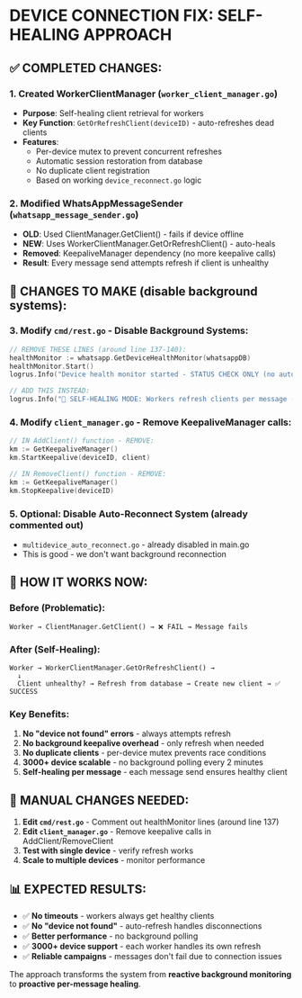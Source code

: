 # DEVICE CONNECTION FIX: SELF-HEALING APPROACH

## ✅ COMPLETED CHANGES:

### 1. Created WorkerClientManager (`worker_client_manager.go`)
- **Purpose**: Self-healing client retrieval for workers
- **Key Function**: `GetOrRefreshClient(deviceID)` - auto-refreshes dead clients
- **Features**:
  - Per-device mutex to prevent concurrent refreshes
  - Automatic session restoration from database
  - No duplicate client registration
  - Based on working `device_reconnect.go` logic

### 2. Modified WhatsAppMessageSender (`whatsapp_message_sender.go`)
- **OLD**: Used ClientManager.GetClient() - fails if device offline
- **NEW**: Uses WorkerClientManager.GetOrRefreshClient() - auto-heals
- **Removed**: KeepaliveManager dependency (no more keepalive calls)
- **Result**: Every message send attempts refresh if client is unhealthy

## 🚫 CHANGES TO MAKE (disable background systems):

### 3. Modify `cmd/rest.go` - Disable Background Systems:

```go
// REMOVE THESE LINES (around line 137-140):
healthMonitor := whatsapp.GetDeviceHealthMonitor(whatsappDB)
healthMonitor.Start()
logrus.Info("Device health monitor started - STATUS CHECK ONLY (no auto reconnect)")

// ADD THIS INSTEAD:
logrus.Info("🔄 SELF-HEALING MODE: Workers refresh clients per message (no background keepalive)")
```

### 4. Modify `client_manager.go` - Remove KeepaliveManager calls:

```go
// IN AddClient() function - REMOVE:
km := GetKeepaliveManager()
km.StartKeepalive(deviceID, client)

// IN RemoveClient() function - REMOVE:
km := GetKeepaliveManager()
km.StopKeepalive(deviceID)
```

### 5. Optional: Disable Auto-Reconnect System (already commented out)
- `multidevice_auto_reconnect.go` - already disabled in main.go
- This is good - we don't want background reconnection

## 🎯 HOW IT WORKS NOW:

### Before (Problematic):
```
Worker → ClientManager.GetClient() → ❌ FAIL → Message fails
```

### After (Self-Healing):
```
Worker → WorkerClientManager.GetOrRefreshClient() → 
  ↓
  Client unhealthy? → Refresh from database → Create new client → ✅ SUCCESS
```

### Key Benefits:
1. **No "device not found" errors** - always attempts refresh
2. **No background keepalive overhead** - only refresh when needed  
3. **No duplicate clients** - per-device mutex prevents race conditions
4. **3000+ device scalable** - no background polling every 2 minutes
5. **Self-healing per message** - each message send ensures healthy client

## 🔧 MANUAL CHANGES NEEDED:

1. **Edit `cmd/rest.go`** - Comment out healthMonitor lines (around line 137)
2. **Edit `client_manager.go`** - Remove keepalive calls in AddClient/RemoveClient
3. **Test with single device** - verify refresh works
4. **Scale to multiple devices** - monitor performance

## 📊 EXPECTED RESULTS:

- ✅ **No timeouts** - workers always get healthy clients
- ✅ **No "device not found"** - auto-refresh handles disconnections
- ✅ **Better performance** - no background polling
- ✅ **3000+ device support** - each worker handles its own refresh
- ✅ **Reliable campaigns** - messages don't fail due to connection issues

The approach transforms the system from **reactive background monitoring** to **proactive per-message healing**.
